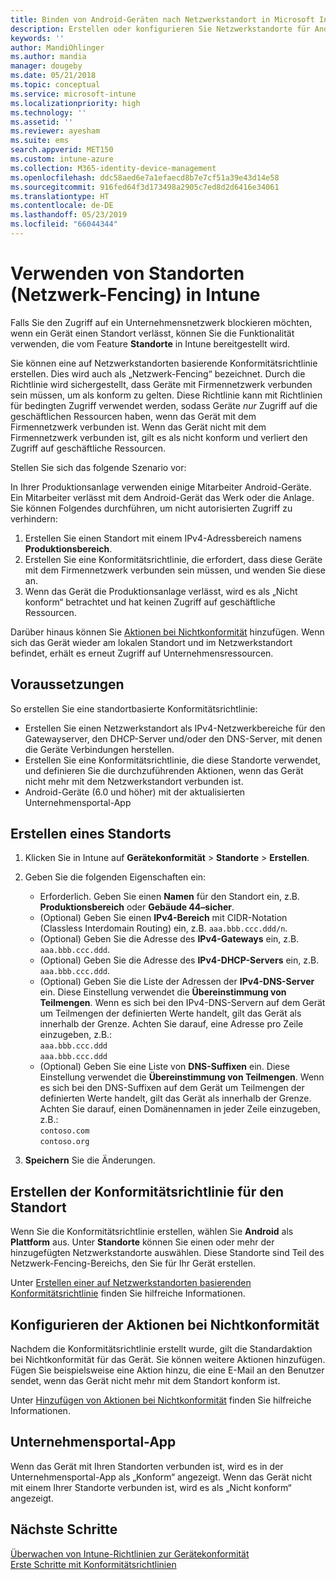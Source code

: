 ```yaml
---
title: Binden von Android-Geräten nach Netzwerkstandort in Microsoft Intune (Azure) | Microsoft-Dokumentation
description: Erstellen oder konfigurieren Sie Netzwerkstandorte für Android-Geräte in Microsoft Intune. Sie können Geräte aufgrund des Netzwerkstandorts als „Nicht konform“ markieren. Wenn das Gerät den Netzwerkstandort verlässt, können Sie den Zugriff auf die Unternehmensressourcen blockieren.
keywords: ''
author: MandiOhlinger
ms.author: mandia
manager: dougeby
ms.date: 05/21/2018
ms.topic: conceptual
ms.service: microsoft-intune
ms.localizationpriority: high
ms.technology: ''
ms.assetid: ''
ms.reviewer: ayesham
ms.suite: ems
search.appverid: MET150
ms.custom: intune-azure
ms.collection: M365-identity-device-management
ms.openlocfilehash: ddc58aed6e7a1efaecd8b7e7cf51a39e43d14e58
ms.sourcegitcommit: 916fed64f3d173498a2905c7ed8d2d6416e34061
ms.translationtype: HT
ms.contentlocale: de-DE
ms.lasthandoff: 05/23/2019
ms.locfileid: "66044344"
---
```

# <a name="use-locations-network-fence-in-intune"></a>Verwenden von Standorten (Netzwerk-Fencing) in Intune

Falls Sie den Zugriff auf ein Unternehmensnetzwerk blockieren möchten, wenn ein Gerät einen Standort verlässt, können Sie die Funktionalität verwenden, die vom Feature **Standorte** in Intune bereitgestellt wird. 

Sie können eine auf Netzwerkstandorten basierende Konformitätsrichtlinie erstellen. Dies wird auch als „Netzwerk-Fencing“ bezeichnet. Durch die Richtlinie wird sichergestellt, dass Geräte mit Firmennetzwerk verbunden sein müssen, um als konform zu gelten. Diese Richtlinie kann mit Richtlinien für bedingten Zugriff verwendet werden, sodass Geräte *nur* Zugriff auf die geschäftlichen Ressourcen haben, wenn das Gerät mit dem Firmennetzwerk verbunden ist. Wenn das Gerät nicht mit dem Firmennetzwerk verbunden ist, gilt es als nicht konform und verliert den Zugriff auf geschäftliche Ressourcen.

Stellen Sie sich das folgende Szenario vor:

In Ihrer Produktionsanlage verwenden einige Mitarbeiter Android-Geräte. Ein Mitarbeiter verlässt mit dem Android-Gerät das Werk oder die Anlage. Sie können Folgendes durchführen, um nicht autorisierten Zugriff zu verhindern:

1. Erstellen Sie einen Standort mit einem IPv4-Adressbereich namens **Produktionsbereich**.
2. Erstellen Sie eine Konformitätsrichtlinie, die erfordert, dass diese Geräte mit dem Firmennetzwerk verbunden sein müssen, und wenden Sie diese an.
3. Wenn das Gerät die Produktionsanlage verlässt, wird es als „Nicht konform“ betrachtet und hat keinen Zugriff auf geschäftliche Ressourcen.

Darüber hinaus können Sie [Aktionen bei Nichtkonformität](#configure-the-actions-for-noncompliance) hinzufügen. Wenn sich das Gerät wieder am lokalen Standort und im Netzwerkstandort befindet, erhält es erneut Zugriff auf Unternehmensressourcen.

## <a name="prerequisites"></a>Voraussetzungen

So erstellen Sie eine standortbasierte Konformitätsrichtlinie:

- Erstellen Sie einen Netzwerkstandort als IPv4-Netzwerkbereiche für den Gatewayserver, den DHCP-Server und/oder den DNS-Server, mit denen die Geräte Verbindungen herstellen.
- Erstellen Sie eine Konformitätsrichtlinie, die diese Standorte verwendet, und definieren Sie die durchzuführenden Aktionen, wenn das Gerät nicht mehr mit dem Netzwerkstandort verbunden ist.
- Android-Geräte (6.0 und höher) mit der aktualisierten Unternehmensportal-App

## <a name="create-a-location"></a>Erstellen eines Standorts

1. Klicken Sie in Intune auf **Gerätekonformität** > **Standorte** > **Erstellen**.

2. Geben Sie die folgenden Eigenschaften ein:  

   - Erforderlich. Geben Sie einen **Namen** für den Standort ein, z.B. **Produktionsbereich** oder **Gebäude 44–sicher**.
   - (Optional) Geben Sie einen **IPv4-Bereich** mit CIDR-Notation (Classless Interdomain Routing) ein, z.B. `aaa.bbb.ccc.ddd/n`.
   - (Optional) Geben Sie die Adresse des **IPv4-Gateways** ein, z.B. `aaa.bbb.ccc.ddd`.
   - (Optional) Geben Sie die Adresse des **IPv4-DHCP-Servers** ein, z.B. `aaa.bbb.ccc.ddd`.
   - (Optional) Geben Sie die Liste der Adressen der **IPv4-DNS-Server** ein. Diese Einstellung verwendet die **Übereinstimmung von Teilmengen**. Wenn es sich bei den IPv4-DNS-Servern auf dem Gerät um Teilmengen der definierten Werte handelt, gilt das Gerät als innerhalb der Grenze. Achten Sie darauf, eine Adresse pro Zeile einzugeben, z.B.:  
     `aaa.bbb.ccc.ddd`  
     `aaa.bbb.ccc.ddd`
   - (Optional) Geben Sie eine Liste von **DNS-Suffixen** ein. Diese Einstellung verwendet die **Übereinstimmung von Teilmengen**. Wenn es sich bei den DNS-Suffixen auf dem Gerät um Teilmengen der definierten Werte handelt, gilt das Gerät als innerhalb der Grenze. Achten Sie darauf, einen Domänennamen in jeder Zeile einzugeben, z.B.:  
     `contoso.com`  
     `contoso.org`

3. **Speichern** Sie die Änderungen.

## <a name="create-the-location-compliance-policy"></a>Erstellen der Konformitätsrichtlinie für den Standort

Wenn Sie die Konformitätsrichtlinie erstellen, wählen Sie **Android** als **Plattform** aus. Unter **Standorte** können Sie einen oder mehr der hinzugefügten Netzwerkstandorte auswählen. Diese Standorte sind Teil des Netzwerk-Fencing-Bereichs, den Sie für Ihr Gerät erstellen.

Unter [Erstellen einer auf Netzwerkstandorten basierenden Konformitätsrichtlinie](compliance-policy-create-android.md#locations) finden Sie hilfreiche Informationen.

## <a name="configure-the-actions-for-noncompliance"></a>Konfigurieren der Aktionen bei Nichtkonformität

Nachdem die Konformitätsrichtlinie erstellt wurde, gilt die Standardaktion bei Nichtkonformität für das Gerät. Sie können weitere Aktionen hinzufügen. Fügen Sie beispielsweise eine Aktion hinzu, die eine E-Mail an den Benutzer sendet, wenn das Gerät nicht mehr mit dem Standort konform ist.

Unter [Hinzufügen von Aktionen bei Nichtkonformität](actions-for-noncompliance.md) finden Sie hilfreiche Informationen.

## <a name="company-portal-app"></a>Unternehmensportal-App

Wenn das Gerät mit Ihren Standorten verbunden ist, wird es in der Unternehmensportal-App als „Konform“ angezeigt. Wenn das Gerät nicht mit einem Ihrer Standorte verbunden ist, wird es als „Nicht konform“ angezeigt.

## <a name="next-steps"></a>Nächste Schritte
[Überwachen von Intune-Richtlinien zur Gerätekonformität](compliance-policy-monitor.md)  
[Erste Schritte mit Konformitätsrichtlinien](device-compliance-get-started.md)
